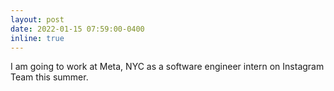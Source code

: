 ```yaml
---
layout: post
date: 2022-01-15 07:59:00-0400
inline: true
---
```


I am going to work at Meta, NYC as a software engineer intern on Instagram Team this summer.